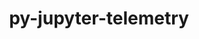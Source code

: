 ---
title: "py-jupyter-telemetry"
layout: cache
categories: [package, develop-2024-01-14]
meta: {"versions": ["0.1.0"], "compilers": ["gcc@=11.4.0", "gcc@=9.4.0", "oneapi@=2023.2.0"], "oss": ["ubuntu20.04"], "platforms": ["linux"], "targets": ["neoverse_v1", "ppc64le", "x86_64_v3"], "stacks": ["e4s", "e4s-neoverse_v1", "e4s-oneapi", "e4s-power", "root"], "num_specs": 4, "num_specs_by_stack": {"root": 4, "e4s-neoverse_v1": 1, "e4s-power": 1, "e4s": 1, "e4s-oneapi": 1}}
spec_details: [{"hash": "kgs6yvesxocuyecq4bugymslon74wf3x", "compiler": "gcc@=11.4.0", "versions": ["0.1.0"], "os": "ubuntu20.04", "platform": "linux", "target": "neoverse_v1", "variants": ["build_system=python_pip"], "stacks": ["root", "e4s-neoverse_v1"], "size": "-", "tarball": "https://binaries.spack.io/releases/develop-2024-01-14/build_cache/linux-ubuntu20.04-neoverse_v1/gcc-11.4.0/py-jupyter-telemetry-0.1.0/linux-ubuntu20.04-neoverse_v1-gcc-11.4.0-py-jupyter-telemetry-0.1.0-kgs6yvesxocuyecq4bugymslon74wf3x.spack"}, {"hash": "qhze3lokzch73xhtor5lmyz2lboafrcw", "compiler": "gcc@=9.4.0", "versions": ["0.1.0"], "os": "ubuntu20.04", "platform": "linux", "target": "ppc64le", "variants": ["build_system=python_pip"], "stacks": ["root", "e4s-power"], "size": "-", "tarball": "https://binaries.spack.io/releases/develop-2024-01-14/build_cache/linux-ubuntu20.04-ppc64le/gcc-9.4.0/py-jupyter-telemetry-0.1.0/linux-ubuntu20.04-ppc64le-gcc-9.4.0-py-jupyter-telemetry-0.1.0-qhze3lokzch73xhtor5lmyz2lboafrcw.spack"}, {"hash": "iqzbiitu2onhl4xhlbj7ewn2atpfevlm", "compiler": "gcc@=11.4.0", "versions": ["0.1.0"], "os": "ubuntu20.04", "platform": "linux", "target": "x86_64_v3", "variants": ["build_system=python_pip"], "stacks": ["e4s", "root"], "size": "-", "tarball": "https://binaries.spack.io/releases/develop-2024-01-14/build_cache/linux-ubuntu20.04-x86_64_v3/gcc-11.4.0/py-jupyter-telemetry-0.1.0/linux-ubuntu20.04-x86_64_v3-gcc-11.4.0-py-jupyter-telemetry-0.1.0-iqzbiitu2onhl4xhlbj7ewn2atpfevlm.spack"}, {"hash": "l3eka47bloxwtx5podjywk7zu4fbimm3", "compiler": "oneapi@=2023.2.0", "versions": ["0.1.0"], "os": "ubuntu20.04", "platform": "linux", "target": "x86_64_v3", "variants": ["build_system=python_pip"], "stacks": ["root", "e4s-oneapi"], "size": "-", "tarball": "https://binaries.spack.io/releases/develop-2024-01-14/build_cache/linux-ubuntu20.04-x86_64_v3/oneapi-2023.2.0/py-jupyter-telemetry-0.1.0/linux-ubuntu20.04-x86_64_v3-oneapi-2023.2.0-py-jupyter-telemetry-0.1.0-l3eka47bloxwtx5podjywk7zu4fbimm3.spack"}]
---
